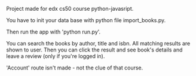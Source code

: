 Project made for edx cs50 course python-javasript.

You have to init your data base with python file import_books.py.

Then run the app with 'python run.py'.

You can search the books by author, title and isbn. All matching results are shown to user. Then you can click the result and see book's details and leave a review (only if you're logged in). 

'Account' route isn't made - not the clue of that course.
